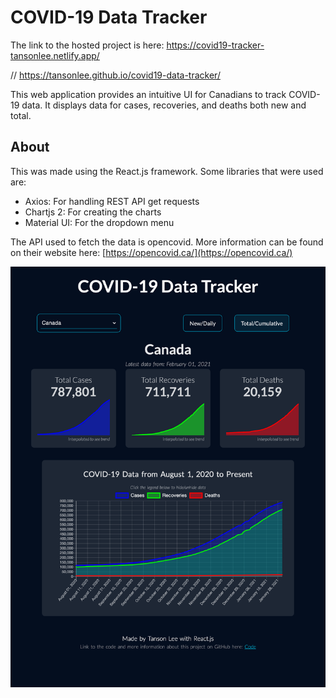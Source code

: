 # COVID-19 Data Tracker

The link to the hosted project is here: https://covid19-tracker-tansonlee.netlify.app/

// https://tansonlee.github.io/covid19-data-tracker/

This web application provides an intuitive UI for Canadians to track COVID-19 data.
It displays data for cases, recoveries, and deaths both new and total.


## About

This was made using the React.js framework. Some libraries that were used are:
* Axios: For handling REST API get requests
* Chartjs 2: For creating the charts
* Material UI: For the dropdown menu

The API used to fetch the data is opencovid. 
More information can be found on their website here: [https://opencovid.ca/](https://opencovid.ca/)

<img src="assets/photo.png" width="800px">
